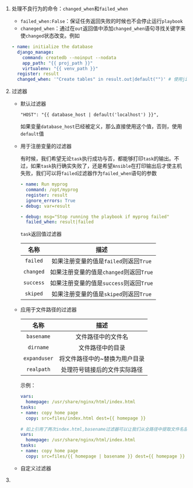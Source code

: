 1. 处理不良行为的命令：`changed_when`和`failed_when`

   - `failed_when:False`：保证任务返回失败的时候也不会停止运行`playbook`
   - `chaneged_when`：通过在`out`返回值中添加`changed_when`语句寻找关键字来使`changed`状态改变。例如

   ```yaml
   - name: initialize the database
     django_manage:
       command: createdb --noinput --nodata
       app_path: "{{ proj_path }}" 
       virtualenv: "{{ venv_path }}"
     register: result
     changed_when: '"Create tables" in result.out|default("")' # 使用jinja2过滤器在result.out不存在时分配一个默认值
   ```

2. 过滤器

   - 默认过滤器

     ```jinja2
     "HOST": "{{ database_host | default('localhost') }}",
     ```

     如果变量`database_host`已经被定义，那么直接使用这个值，否则，使用`default`值

   - 用于注册变量的过滤器

     有时候，我们希望无论`task`执行成功与否，都能够打印`task`的输出。不过，如果`task`执行确实失败了，还是希望`Ansible`在打印输出后才使主机失败，我们可以将`failed`过滤器作为`failed_when`语句的参数

     ```yaml
     - name: Run myprog
       command: /opt/myprog
       register: result
       ignore_errors: True
     - debug: var=result
     
     - debug: msg="Stop running the playbook if myprog failed"
       failed_when: result|failed
     ```

     `task`返回值过滤器

     |   名称    |                  描述                   |
     | :-------: | :-------------------------------------: |
     | `failed`  | 如果注册变量的值是`failed`则返回`True`  |
     | `changed` | 如果注册变量的值是`changed`则返回`True` |
     | `success` | 如果注册变量的值是`success`则返回`True` |
     | `skiped`  | 如果注册变量的值是`skiped`则返回`True`  |

   - 应用于文件路径的过滤器

     |     名称     |             描述              |
     | :----------: | :---------------------------: |
     |  `basename`  |      文件路径中的文件名       |
     |  `dirname`   |       文件路径中的目录        |
     | `expanduser` | 将文件路径中的~替换为用户目录 |
     |  `realpath`  | 处理符号链接后的文件实际路径  |

     示例：

     ```yaml
     vars: 
       homepage: /usr/share/nginx/html/index.html
     tasks:
     - name: copy home page
       copy: src=files/index.html dest={{ homepage }}
       
     # 如上引用了两次index.html,basename过滤器可以让我们从全路径中提取文件名部分，例如
     vars: 
       homepage: /usr/share/nginx/html/index.html
     tasks:
     - name: copy home page
       copy: src=files/{{ homepage | basename }} dest={{ homepage }}
     ```

   - 自定义过滤器

3. 